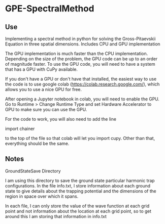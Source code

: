 # GPE-SpectralMethod

## Use

Implementing a spectral method in python for solving the Gross-Pitaevskii Equation in three spatial dimensions. Includes CPU and GPU implementation

The GPU implementation is much faster than the CPU implementation. Depending on the size of the problem, the GPU code can be up to an order of magnitude faster. To use the GPU code, you will need to have a system that has a GPU with CuPy available.

If you don't have a GPU or don't have that installed, the easiest way to use the code is to use google colab (https://colab.research.google.com/), which allows you to use a nice GPU for free.

After opening a Jupyter notebook in colab, you will need to enable the GPU. Go to Runtime > Change Runtime Type and set Hardware Accelerator to GPU to make sure you can use the GPU.

For the code to work, you will also need to add the line

import chainer

to the top of the file so that colab will let you import cupy. Other than that, everything should be the same.

## Notes

GroundStateSave Directory

I am using this directory to save the ground state particular harmonic trap configurations. In the file info.txt, I store information about each ground state to give details about the trapping potential and the dimensions of the region in space over which it spans.

In each file, I can only store the value of the wave function at each grid point and not information about the location at each grid point, so to get around this I am storing that information in info.txt